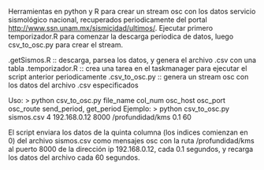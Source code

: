 Herramientas en python y R para crear un stream osc con los datos servicio sismológico nacional, recuperados periodicamente del portal http://www.ssn.unam.mx/sismicidad/ultimos/.
Ejecutar primero temporizador.R para comenzar la descarga periodica de datos, luego csv_to_osc.py para crear el stream.

 .getSismos.R :: descarga, parsea los datos,  y genera el archivo .csv con una tabla
 .temporizador.R	:: crea una tarea en el taskmanager para ejecutar el script anterior periodicamente
 .csv_to_osc.py :: genera un stream osc con los datos del archivo .csv especificados

Uso:
	> python csv_to_osc.py file_name col_num osc_host osc_port osc_route send_period, get_period
Ejemplo:
	> python csv_to_osc.py sismos.csv 4 192.168.0.12 8000 /profundidad/kms 0.1 60

El script enviara los datos de la quinta columna (los indices comienzan en 0) del archivo sismos.csv como mensajes osc con la ruta /profundidad/kms al puerto 8000 de la dirección ip 192.168.0.12, cada 0.1 segundos, y recarga los datos del archivo cada 60 segundos.